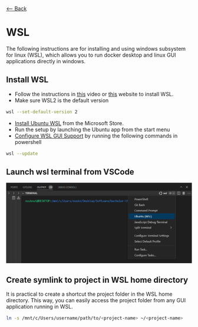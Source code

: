 [<-- Back](/README.md)

# WSL

The following instructions are for installing and using windows subsystem for linux (WSL), which allows you to run docker desktop and linux GUI applications directly in windows.

## Install WSL

- Follow the instructions in [this](https://youtu.be/AMlaEFaKG88?si=Uk1TH-ulXn2jgdA9) video or [this](https://docs.microsoft.com/en-us/windows/wsl/install-win10) website to install WSL.
- Make sure WSL2 is the default version
```bash
wsl --set-default-version 2
```
- [Install Ubuntu WSL](https://apps.microsoft.com/detail/9PDXGNCFSCZV?hl=en-us&gl=US) from the Microsoft Store.
- Run the setup by launching the Ubuntu app from the start menu
- [Configure WSL GUI Support](https://learn.microsoft.com/en-us/windows/wsl/tutorials/gui-apps) by running the following commands in powershell
```bash
wsl --update
```

## Launch wsl terminal from VSCode

![1705884512881](assets/launch-wsl-terminal-from-vscode.png)

## Create symlink to project in WSL home directory

It is practical to create a shortcut the project folder in the WSL home directory. This way, you can easily access the project folder from any GUI application running in WSL.

```bash
ln -s /mnt/c/Users/username/path/to/<project-name> ~/<project-name>
```